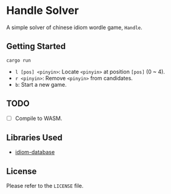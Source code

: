 # Handle Solver

A simple solver of chinese idiom wordle game, `Handle`.

## Getting Started

```
cargo run
```

- `l [pos] <pinyin>`: Locate `<pinyin>` at position `[pos]` (0 ~ 4).
- `r <pinyin>`: Remove `<pinyin>` from candidates.
- `b`: Start a new game.

## TODO

- [ ] Compile to WASM.

## Libraries Used

- [idiom-database](https://github.com/crazywhalecc/idiom-database)

## License

Please refer to the `LICENSE` file.